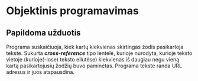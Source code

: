 # Objektinis programavimas

## Papildoma užduotis

Programa suskaičiuoja, kiek kartų kiekvienas skirtingas žodis pasikartoja tekste.
Sukurta ***cross-reference*** tipo lentelė, kurioje nurodyta, kurioje teksto vietoje (kurioje(-iose) teksto eilutėse) kiekvienas iš daugiau negu vieną kartą pasikartojusių žodžių buvo paminėtas.
Programa tekste randa URL adresus ir juos atspausdina.
